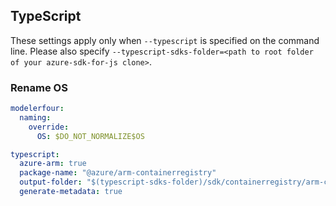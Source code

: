 ## TypeScript

These settings apply only when `--typescript` is specified on the command line.
Please also specify `--typescript-sdks-folder=<path to root folder of your azure-sdk-for-js clone>`.

### Rename OS
```yaml
modelerfour:
  naming:
    override:
      OS: $DO_NOT_NORMALIZE$OS
```

``` yaml $(typescript)
typescript:
  azure-arm: true
  package-name: "@azure/arm-containerregistry"
  output-folder: "$(typescript-sdks-folder)/sdk/containerregistry/arm-containerregistry"
  generate-metadata: true
```
